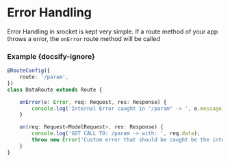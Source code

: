 # Error Handling

Error Handling in srocket is kept very simple. If a route method of your app throws a error, the ```onError``` route method will be called

### Example {docsify-ignore}

```ts
@RouteConfig({
	route: '/param',
})
class DataRoute extends Route {

	onError(e: Error, req: Request, res: Response) {
		console.log('Internal Error caught in "/param" -> ', e.message);
	}

	on(req: Request<ModelRequest>, res: Response) {
		console.log('GOT CALL TO: /param -> with: ', req.data);
		throw new Error('Custom error that should be caught be the internal error handler');
	}
}

```